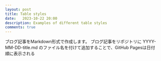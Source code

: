 ```yaml
---
layout: post
title: Table styles
date:   2023-10-22 20:00
description: Examples of different table styles
comments: true
---
```


ブログ記事をMarkdown形式で作成します。
ブログ記事をリポジトリに YYYY-MM-DD-title.md のファイル名を付けて追加することで、GitHub Pagesは日付順に表示される

